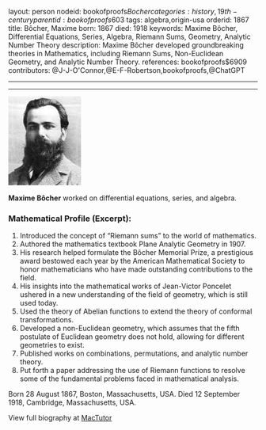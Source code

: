 layout: person
nodeid: bookofproofs$Bocher
categories: history,19th-century
parentid: bookofproofs$603
tags: algebra,origin-usa
orderid: 1867
title: Bôcher, Maxime
born: 1867
died: 1918
keywords: Maxime Bôcher, Differential Equations, Series, Algebra, Riemann Sums, Geometry, Analytic Number Theory
description: Maxime Bôcher developed groundbreaking theories in Mathematics, including Riemann Sums, Non-Euclidean Geometry, and Analytic Number Theory.
references: bookofproofs$6909
contributors: @J-J-O'Connor,@E-F-Robertson,bookofproofs,@ChatGPT

---



---

![Bocher.jpg](https://github.com/bookofproofs/bookofproofs.github.io/blob/main/_sources/_assets/images/portraits/Bocher.jpg?raw=true)

**Maxime Bôcher** worked on differential equations, series, and algebra.

### Mathematical Profile (Excerpt):
1. Introduced the concept of “Riemann sums” to the world of mathematics.
2. Authored the mathematics textbook Plane Analytic Geometry in 1907.
3. His research helped formulate the Bôcher Memorial Prize, a prestigious award bestowed each year by the American Mathematical Society to honor mathematicians who have made outstanding contributions to the field.
4. His insights into the mathematical works of Jean-Victor Poncelet ushered in a new understanding of the field of geometry, which is still used today.
5. Used the theory of Abelian functions to extend the theory of conformal transformations.
6. Developed a non-Euclidean geometry, which assumes that the fifth postulate of Euclidean geometry does not hold, allowing for different geometries to exist.
7. Published works on combinations, permutations, and analytic number theory.
8. Put forth a paper addressing the use of Riemann functions to resolve some of the fundamental problems faced in mathematical analysis.

Born 28 August 1867, Boston, Massachusetts, USA. Died 12 September 1918, Cambridge, Massachusetts, USA.

View full biography at [MacTutor](https://mathshistory.st-andrews.ac.uk/Biographies/Bocher/)
